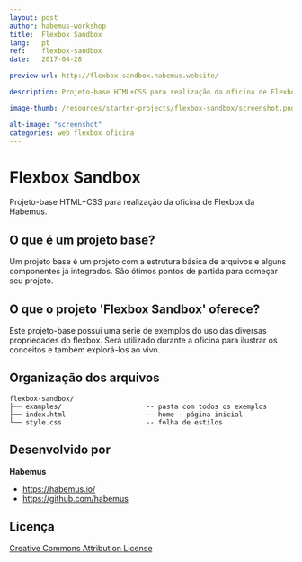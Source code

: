 ```yaml
---
layout: post
author: habemus-workshop
title:  Flexbox Sandbox
lang:   pt
ref:    flexbox-sandbox
date:   2017-04-28

preview-url: http://flexbox-sandbox.habemus.website/

description: Projeto-base HTML+CSS para realização da oficina de Flexbox da Habemus

image-thumb: /resources/starter-projects/flexbox-sandbox/screenshot.png

alt-image: "screenshot"
categories: web flexbox oficina
---
```


# Flexbox Sandbox

Projeto-base HTML+CSS para realização da oficina de Flexbox da Habemus.

## O que é um projeto base?

Um projeto base é um projeto com a estrutura básica de arquivos e alguns componentes já integrados. São ótimos pontos de partida para começar seu projeto.

## O que o projeto 'Flexbox Sandbox' oferece?

Este projeto-base possui uma série de exemplos do uso das diversas propriedades do flexbox. Será utilizado durante a oficina para ilustrar os conceitos e também explorá-los ao vivo.

## Organização dos arquivos

```
flexbox-sandbox/
├── examples/                     -- pasta com todos os exemplos
├── index.html                    -- home - página inicial
└── style.css                     -- folha de estilos
```

## Desenvolvido por

**Habemus**

- <https://habemus.io/>
- <https://github.com/habemus>

## Licença

[Creative Commons Attribution License](http://creativecommons.org/licenses/by/2.0/)
